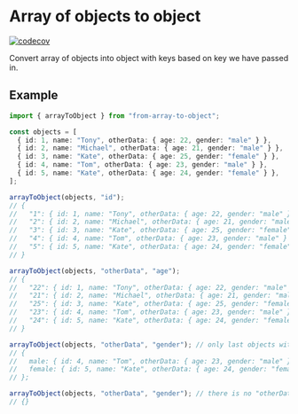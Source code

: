 # Array of objects to object
[![codecov](https://codecov.io/gh/antonsacred/array-to-object/branch/master/graph/badge.svg?token=C10CHOFXWE)](https://codecov.io/gh/antonsacred/matrix-determinant)

Convert array of objects into object with keys based on key we have passed in.

## Example
```typescript
import { arrayToObject } from "from-array-to-object";

const objects = [
  { id: 1, name: "Tony", otherData: { age: 22, gender: "male" } },
  { id: 2, name: "Michael", otherData: { age: 21, gender: "male" } },
  { id: 3, name: "Kate", otherData: { age: 25, gender: "female" } },
  { id: 4, name: "Tom", otherData: { age: 23, gender: "male" } },
  { id: 5, name: "Kate", otherData: { age: 24, gender: "female" } },
];

arrayToObject(objects, "id");
// {
//   "1": { id: 1, name: "Tony", otherData: { age: 22, gender: "male" } },
//   "2": { id: 2, name: "Michael", otherData: { age: 21, gender: "male" } },
//   "3": { id: 3, name: "Kate", otherData: { age: 25, gender: "female" } },
//   "4": { id: 4, name: "Tom", otherData: { age: 23, gender: "male" } },
//   "5": { id: 5, name: "Kate", otherData: { age: 24, gender: "female" } },
// }

arrayToObject(objects, "otherData", "age");
// {
//   "22": { id: 1, name: "Tony", otherData: { age: 22, gender: "male" } },
//   "21": { id: 2, name: "Michael", otherData: { age: 21, gender: "male" } },
//   "25": { id: 3, name: "Kate", otherData: { age: 25, gender: "female" } },
//   "23": { id: 4, name: "Tom", otherData: { age: 23, gender: "male" } },
//   "24": { id: 5, name: "Kate", otherData: { age: 24, gender: "female" } },
// }

arrayToObject(objects, "otherData", "gender"); // only last objects with unique keys will be in result
// {
//   male: { id: 4, name: "Tom", otherData: { age: 23, gender: "male" } },
//   female: { id: 5, name: "Kate", otherData: { age: 24, gender: "female" } },
// };

arrayToObject(objects, "otherData", "gender"); // there is no "otherData.gender", so we will get empty object
// {}
```